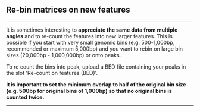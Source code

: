 ## Re-bin matrices on new features

***
  
  
It is sometimes interesting to **appreciate the same data from multiple angles**
and to re-count the features into new larger features. This is possible if you start
with very small genomic bins (e.g. 500-1,000bp, recommended or maximum 5,000bp) and 
you want to rebin on large bin sizes (20,000bp - 1,000,000bp) or onto peaks.  


To re count the bins into peak, upload a BED file containing your peaks in the 
slot 'Re-count on features (BED)'.  


**It is important to set the minimum overlap to half of the original bin size 
(e.g. 500bp for original bins of 1,000bp) so that no original bins is counted twice.**

*** 


